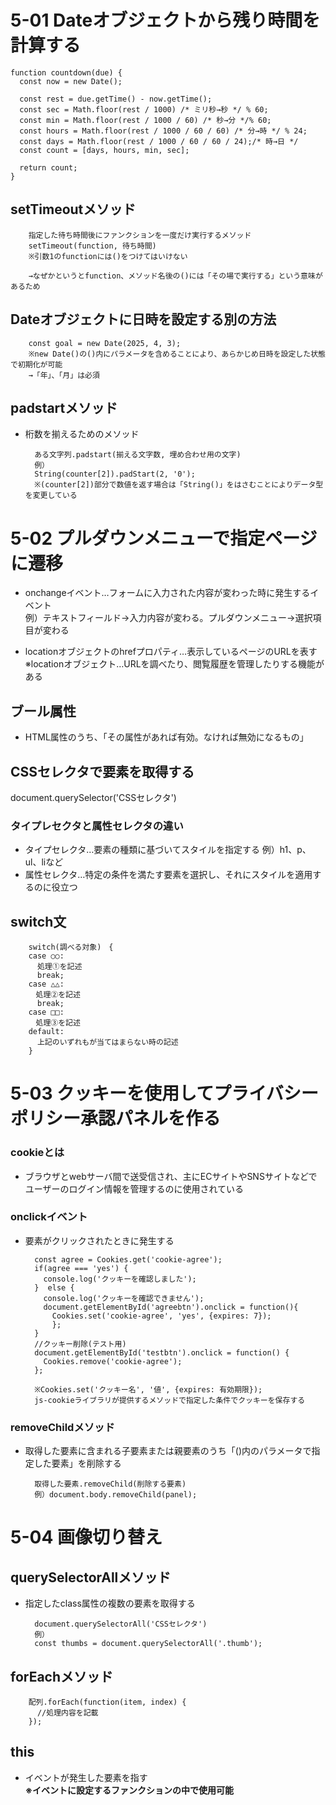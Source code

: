 # 5-01 Dateオブジェクトから残り時間を計算する

    function countdown(due) {
      const now = new Date();
    
      const rest = due.getTime() - now.getTime();
      const sec = Math.floor(rest / 1000) /* ミリ秒→秒 */ % 60;
      const min = Math.floor(rest / 1000 / 60) /* 秒→分 */% 60;
      const hours = Math.floor(rest / 1000 / 60 / 60) /* 分→時 */ % 24;
      const days = Math.floor(rest / 1000 / 60 / 60 / 24);/* 時→日 */
      const count = [days, hours, min, sec];
    
      return count;
    }

## setTimeoutメソッド

        指定した待ち時間後にファンクションを一度だけ実行するメソッド
        setTimeout(function, 待ち時間)
        ※引数1のfunctionには()をつけてはいけない

        →なぜかというとfunction、メソッド名後の()には「その場で実行する」という意味があるため

## Dateオブジェクトに日時を設定する別の方法

        const goal = new Date(2025, 4, 3);
        ※new Date()の()内にパラメータを含めることにより、あらかじめ日時を設定した状態で初期化が可能
        →「年」、「月」は必須

## padstartメソッド
- 桁数を揃えるためのメソッド

        ある文字列.padstart(揃える文字数, 埋め合わせ用の文字)
        例）
        String(counter[2]).padStart(2, '0');
        ※(counter[2])部分で数値を返す場合は「String()」をはさむことによりデータ型を変更している

# 5-02 プルダウンメニューで指定ページに遷移
- onchangeイベント…フォームに入力された内容が変わった時に発生するイベント  
  例）テキストフィールド→入力内容が変わる。プルダウンメニュー→選択項目が変わる

- locationオブジェクトのhrefプロパティ…表示しているページのURLを表す  
  ※locationオブジェクト…URLを調べたり、閲覧履歴を管理したりする機能がある

## ブール属性
- HTML属性のうち、「その属性があれば有効。なければ無効になるもの」

## CSSセレクタで要素を取得する
document.querySelector('CSSセレクタ')

### タイプレセクタと属性セレクタの違い
- タイプセレクタ…要素の種類に基づいてスタイルを指定する
  例）h1、p、ul、liなど
- 属性セレクタ…特定の条件を満たす要素を選択し、それにスタイルを適用するのに役立つ

## switch文

        switch(調べる対象)　{
        case ○○:
          処理①を記述
          break;
        case △△:
        　処理②を記述
          break;
        case □□:
        　処理③を記述
        default:
          上記のいずれもが当てはまらない時の記述
        }

# 5-03 クッキーを使用してプライバシーポリシー承認パネルを作る

### cookieとは
- ブラウザとwebサーバ間で送受信され、主にECサイトやSNSサイトなどで
  ユーザーのログイン情報を管理するのに使用されている

### onclickイベント
- 要素がクリックされたときに発生する

        const agree = Cookies.get('cookie-agree');
        if(agree === 'yes') {
          console.log('クッキーを確認しました');
        }  else {
          console.log('クッキーを確認できません');
          document.getElementById('agreebtn').onclick = function(){
            Cookies.set('cookie-agree', 'yes', {expires: 7});
            };
        }
        //クッキー削除(テスト用)
        document.getElementById('testbtn').onclick = function() {
          Cookies.remove('cookie-agree');
        };

        ※Cookies.set('クッキー名', '値', {expires: 有効期限});
        js-cookieライブラリが提供するメソッドで指定した条件でクッキーを保存する

### removeChildメソッド
- 取得した要素に含まれる子要素または親要素のうち「()内のパラメータで指定した要素」を削除する

        取得した要素.removeChild(削除する要素)
        例）document.body.removeChild(panel);

# 5-04 画像切り替え

## querySelectorAllメソッド
- 指定したclass属性の複数の要素を取得する
  
        document.querySelectorAll('CSSセレクタ')
        例）
        const thumbs = document.querySelectorAll('.thumb');

## forEachメソッド
        配列.forEach(function(item, index) {
          //処理内容を記載
        });

## this
- イベントが発生した要素を指す  
  **※イベントに設定するファンクションの中で使用可能**
